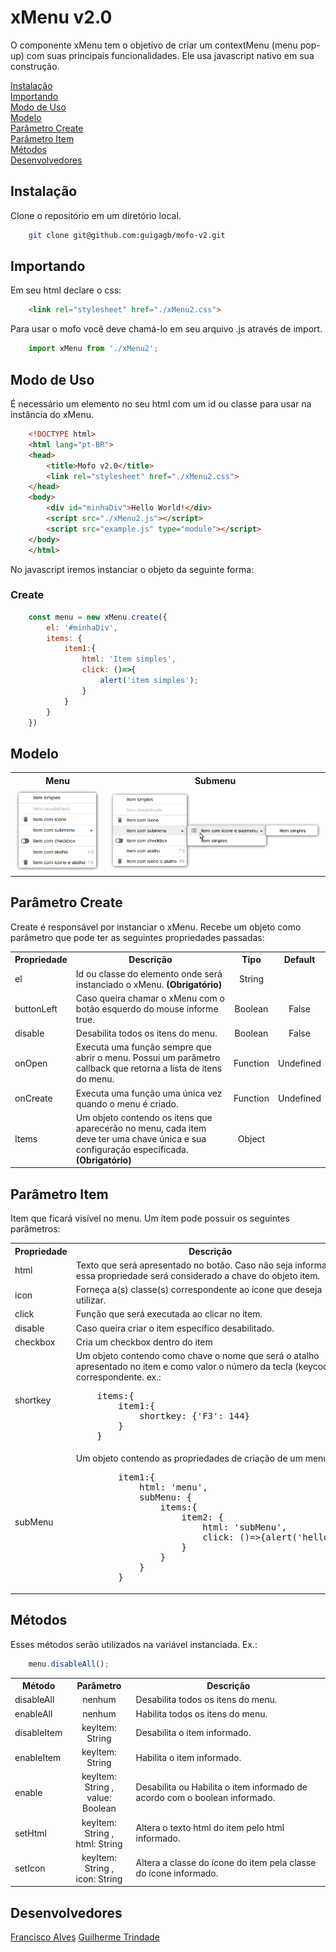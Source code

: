 # xMenu v2.0

O componente xMenu tem o objetivo de criar um contextMenu (menu pop-up) com suas principais funcionalidades.
Ele usa javascript nativo em sua construção.

[Instalação](#instalação)<br>
[Importando](#importando)<br>
[Modo de Uso](#modo-de-uso)<br>
[Modelo](#modelo)<br>
[Parâmetro Create](#parâmetro-create)<br>
[Parâmetro Item](#parâmetro-item)<br>
[Métodos](#métodos)<br>
[Desenvolvedores](#desenvolvedores)<br>

## Instalação

Clone o repositório em um diretório local.

```sh
    git clone git@github.com:guigagb/mofo-v2.git
```

## Importando

Em seu html declare o css:
```html
    <link rel="stylesheet" href="./xMenu2.css">
```

Para usar o mofo você deve chamá-lo em seu arquivo .js através de import.
```javascript
    import xMenu from './xMenu2';
```

## Modo de Uso

É necessário um elemento no seu html com um id ou classe para usar na instância do xMenu.

```html
    <!DOCTYPE html>
    <html lang="pt-BR">
    <head>
        <title>Mofo v2.0</title>
        <link rel="stylesheet" href="./xMenu2.css">
    </head>
    <body>
        <div id="minhaDiv">Hello World!</div>
        <script src="./xMenu2.js"></script>
        <script src="example.js" type="module"></script>
    </body>
    </html>
```
No javascript iremos instanciar o objeto da seguinte forma:

<h3>Create</h3>

```javascript
    const menu = new xMenu.create({
        el: '#minhaDiv',
        items: {
            item1:{
                html: 'Item simples',
                click: ()=>{
                    alert('item simples');
                }
            }
        }
    })
```

## Modelo

<table>
    <tr>
        <th>Menu</th>
        <th>Submenu</th>
    </tr>
    <tr>
        <td><img src="images/menu.png"></td>
        <td><img src="images/menu2.png"></td>
    </tr>
</table>

## Parâmetro Create

Create é responsável por instanciar o xMenu. Recebe um objeto como parâmetro que pode ter as seguintes propriedades passadas:

<table>
    <tr>
        <th align="center">Propriedade</th>
        <th align="center">Descrição</th>
        <th align="center">Tipo</th>
        <th align="center">Default</th>
    </tr>
    <tr>
        <td>el</td>
        <td>Id ou classe do elemento onde será instanciado o xMenu. <strong>(Obrigatório)</strong></td>
        <td align="center">String</td>
        <td align="center"></td>
    </tr>
    <tr>
        <td>buttonLeft</td>
        <td>Caso queira chamar o xMenu com o botão esquerdo do mouse informe true.
        </td>
        <td align="center">Boolean</td>
        <td align="center">False</td>
    </tr>
    <tr>
        <td>disable</td>
        <td>Desabilita todos os itens do menu.
        </td>
        <td align="center">Boolean</td>
        <td align="center">False</td>
    </tr>
    <tr>
        <td>onOpen</td>
        <td>Executa uma função sempre que abrir o menu. Possui um parâmetro callback que retorna a lista de itens do menu.
        </td>
        <td align="center">Function</td>
        <td align="center">Undefined</td>
    </tr>
    <tr>
        <td>onCreate</td>
        <td>Executa uma função uma única vez quando o menu é criado.
        </td>
        <td align="center">Function</td>
        <td align="center">Undefined</td>
    </tr>
    <tr>
        <td>Items</td>
        <td>Um objeto contendo os itens que aparecerão no menu, cada item deve ter uma chave única e sua configuração especificada. <strong>(Obrigatório)</strong>
        </td>
        <td align="center">Object</td>
        <td align="center"></td>
    </tr>
</table>

## Parâmetro Item

<p>Item que ficará visível no menu. Um item pode possuir os seguintes parâmetros:</p>

<table>
    <tr>
        <th align="center">Propriedade</th>
        <th align="center">Descrição</th>
        <th align="center">Tipo</th>
        <th align="center">Default</th>
    </tr>
    <tr>
        <td>html</td>
        <td>Texto que será apresentado no botão. Caso não seja informada essa propriedade será considerado a chave do objeto item.
        </td>
        <td align="center">String</td>
        <td align="center"></td>
    </tr>
    <tr>
        <td>icon</td>
        <td>Forneça a(s) classe(s) correspondente ao ícone que deseja utilizar.
        </td>
        <td align="center">String</td>
        <td align="center">Undefined</td>
    </tr>
    <tr>
        <td>click</td>
        <td>Função que será executada ao clicar no item.</td>
        <td align="center">Function</td>
        <td align="center"></td>
    </tr>
    <tr>
        <td>disable</td>
        <td>Caso queira criar o item específico desabilitado.</td>
        <td align="center">Boolean</td>
        <td align="center">False</td>
    </tr>
    <tr>
        <td>checkbox</td>
        <td>Cria um checkbox dentro do item
        </td>
        <td align="center">Boolean</td>
        <td align="center">False</td>
    </tr>
    <tr>
        <td>shortkey</td>
        <td>Um objeto contendo como chave o nome que será o atalho apresentado no item e como valor o número da tecla (keycode) correspondente. ex.:
    <pre>
    items:{
        item1:{
            shortkey: {'F3': 144}
        }
    }</pre>
        </td>
        <td align="center">Object</td>
        <td align="center">Undefined</td>
    </tr>
    <tr>
        <td>subMenu</td>
        <td>Um objeto contendo as propriedades de criação de um menu.
    <pre>
        item1:{
            html: 'menu',
            subMenu: {
                items:{
                    item2: {
                        html: 'subMenu',
                        click: ()=>{alert('hello')}
                    }
                }
            }
        }</pre>
        </td>
        <td align="center">Object</td>
        <td align="center">Undefined</td>
    </tr>
</table>

## Métodos
    
Esses métodos serão utilizados na variável instanciada. Ex.:<br>
```javascript
    menu.disableAll();
```

<table>
    <tr>
        <th>Método</th>
        <th align="center">Parâmetro</th>
        <th>Descrição</th>
    <tr>
    <tr>
        <td>disableAll</td>
        <td align="center">nenhum</td>
        <td>Desabilita todos os itens do menu.</td>
    </tr>
    <tr>
        <td>enableAll</td>
        <td align="center">nenhum</td>
        <td>Habilita todos os itens do menu.</td>
    </tr>
    <tr>
        <td>disableItem</td>
        <td align="center">keyItem: String</td>
        <td>Desabilita o item informado.</td>
    </tr>
    <tr>
        <td>enableItem</td>
        <td align="center">keyItem: String</td>
        <td>Habilita o item informado.</td>
    </tr>
    <tr>
        <td>enable</td>
        <td align="center">keyItem: String ,<br> value: Boolean</td>
        <td>Desabilita ou Habilita o item informado de acordo com o boolean informado.</td>
    </tr>
    <tr>
        <td>setHtml</td>
        <td align="center">keyItem: String ,<br> html: String</td>
        <td>Altera o texto html do item pelo html informado.</td>
    </tr>
    <tr>
        <td>setIcon</td>
        <td align="center">keyItem: String ,<br> icon: String</td>
        <td>Altera a classe do ícone do item pela classe do ícone informado.</td>
    </tr>
</table>

## Desenvolvedores

[Francisco Alves](https://github.com/dffrancisco)
[Guilherme Trindade](https://github.com/guigagb)    
